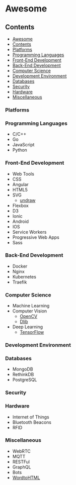 # Awesome

## Contents

- [Awesome](#awesome)
- [Contents](#contents)
- [Platforms](#platforms)
- [Programming Languages](#programming-languages)
- [Front-End Development](#front-end-development)
- [Back-End Development](#back-end-development)
- [Computer Science](#computer-science)
- [Development Environment](#development-environment)
- [Databases](#databases)
- [Security](#security)
- [Hardware](#hardware)
- [Miscellaneous](#miscellaneous)

### Platforms

### Programming Languages

- C/C++
- Go
- JavaScript
- Python

### Front-End Development

- Web Tools
- CSS
- Angular
- HTML5
- SVG
  - [undraw](https://undraw.co/illustrations)
- Flexbox
- D3
- Ionic
- Android
- IOS
- Service Workers
- Progressive Web Apps
- Sass

### Back-End Development

- Docker
- Nginx
- Kubernetes
- Traefik

### Computer Science

- Machine Learning
- Computer Vision
  - [OpenCV](https://github.com/opencv/opencv)
  - [Dlib](https://github.com/davisking/dlib)
- Deep Learning
  - [TensorFlow](https://github.com/tensorflow/tensorflow)

### Development Environment

### Databases

- MongoDB
- RethinkDB
- PostgreSQL

### Security

### Hardware

- Internet of Things
- Bluetooth Beacons
- RFID

### Miscellaneous

- WebRTC
- MQTT
- RESTFul
- GraphQL
- Bots
- [WordtoHTML](https://wordtohtml.net/)